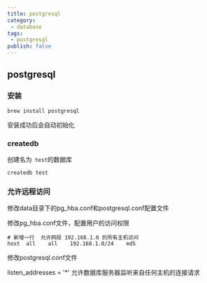```yaml
---
title: postgresql
category:
 - database
tags:
 - postgresql
publish: false
---
```


## postgresql

### 安装

``` shell
brew install postgresql
```

安装成功后会自动初始化

### createdb

创建名为` test`的数据库

```shell
createdb test
```

### 允许远程访问

修改data目录下的pg_hba.conf和postgresql.conf配置文件

修改pg_hba.conf文件，配置用户的访问权限

```shell
# 新增一行  允许网段 192.168.1.0 的所有主机访问
host  all    all    192.168.1.0/24    md5
```

修改postgresql.conf文件

listen_addresses = '*' 允许数据库服务器监听来自任何主机的连接请求